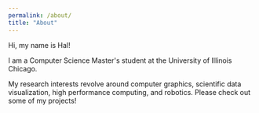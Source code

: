 ```yaml
---
permalink: /about/
title: "About"
---
```


Hi, my name is Hal! 

I am a Computer Science Master's student at the University of Illinois Chicago. 

My research interests revolve around computer graphics, scientific data visualization, high performance computing, and robotics. Please check out some of my projects!